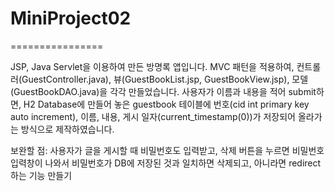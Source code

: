 
# MiniProject02
================

JSP, Java Servlet을 이용하여 만든 방명록 앱입니다.
MVC 패턴을 적용하여, 컨트롤러(GuestController.java), 뷰(GuestBookList.jsp, GuestBookView.jsp), 모델(GuestBookDAO.java)을 각각 만들었습니다.
사용자가 이름과 내용을 적어 submit하면,
H2 Database에 만들어 놓은 guestbook 테이블에 번호(cid int primary key auto increment), 이름, 내용, 게시 일자(current_timestamp(0))가 저장되어 올라가는 방식으로
제작하였습니다.

보완할 점: 사용자가 글을 게시할 때 비밀번호도 입력받고, 삭제 버튼을 누르면 비밀번호 입력창이 나와서
            비밀번호가 DB에 저장된 것과 일치하면 삭제되고, 아니라면 redirect하는 기능 만들기
